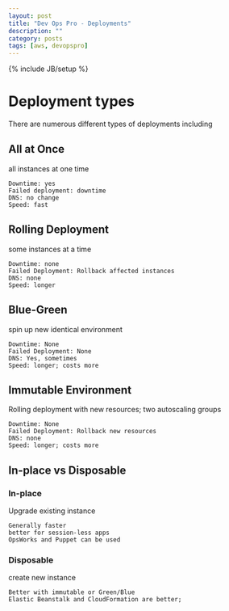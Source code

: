```yaml
---
layout: post
title: "Dev Ops Pro - Deployments"
description: ""
category: posts
tags: [aws, devopspro]
---
```

{% include JB/setup %}

# Deployment types
There are numerous different types of deployments including

## All at Once
all instances at one time
    
    Downtime: yes
    Failed deployment: downtime
    DNS: no change
    Speed: fast

## Rolling Deployment
some instances at a time

    Downtime: none
    Failed Deployment: Rollback affected instances
    DNS: none
    Speed: longer

## Blue-Green
spin up new identical environment

    Downtime: None
    Failed Deployment: None
    DNS: Yes, sometimes
    Speed: longer; costs more

## Immutable Environment
Rolling deployment with new resources; two autoscaling groups

    Downtime: None
    Failed Deployment: Rollback new resources
    DNS: none
    Speed: longer; costs more
##  In-place vs Disposable

### In-place 
Upgrade existing instance

    Generally faster
    better for session-less apps
    OpsWorks and Puppet can be used

### Disposable
create new instance

    Better with immutable or Green/Blue
    Elastic Beanstalk and CloudFormation are better; 